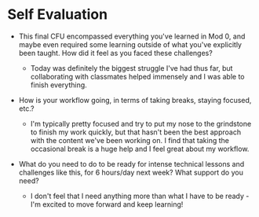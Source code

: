 # Self Evaluation

- This final CFU encompassed everything you've learned in Mod 0, and maybe even required some learning outside of what you've explicitly been taught. How did it feel as you faced these challenges?
    - Today was definitely the biggest struggle I've had thus far, but collaborating with classmates helped immensely and I was able to finish everything.
- How is your workflow going, in terms of taking breaks, staying focused, etc.?
    - I'm typically pretty focused and try to put my nose to the grindstone to finish my work quickly, but that hasn't been the best approach with the content we've been working on. I find that taking the occasional break is a huge help and I feel great about my workflow.

- What do you need to do to be ready for intense technical lessons and challenges like this, for 6 hours/day next week? What support do you need?
    - I don't feel that I need anything more than what I have to be ready - I'm excited to move forward and keep learning!